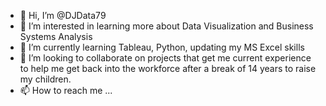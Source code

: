 - 👋 Hi, I’m @DJData79
- 👀 I’m interested in learning more about Data Visualization and Business Systems Analysis
- 🌱 I’m currently learning Tableau, Python, updating my MS Excel skills
- 💞️ I’m looking to collaborate on projects that get me current experience to help me get back into the workforce after a break of 14 years to raise my children.
- 📫 How to reach me ...

<!---
DJData79/DJData79 is a ✨ special ✨ repository because its `README.md` (this file) appears on your GitHub profile.
You can click the Preview link to take a look at your changes.
--->
